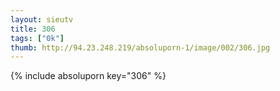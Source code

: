 ```yaml
--- 
layout: sieutv
title: 306
tags: ["0k"]
thumb: http://94.23.248.219/absoluporn-1/image/002/306.jpg
---
```

{% include absoluporn key="306" %} 
